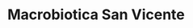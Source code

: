 ---
title: "Macrobiotica San Vicente"
url: /moravia/macrobiotica-san-vicente/
shop: suplementos nutricionales
---